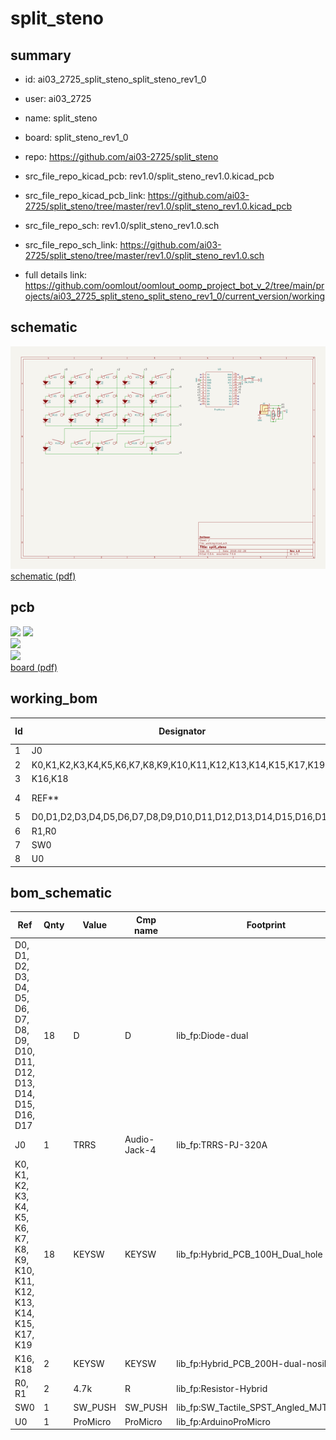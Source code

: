 # split_steno
 
## summary 
* id: ai03_2725_split_steno_split_steno_rev1_0
* user: ai03_2725
* name: split_steno
* board: split_steno_rev1_0
* repo: https://github.com/ai03-2725/split_steno
* src_file_repo_kicad_pcb: rev1.0/split_steno_rev1.0.kicad_pcb
* src_file_repo_kicad_pcb_link: https://github.com/ai03-2725/split_steno/tree/master/rev1.0/split_steno_rev1.0.kicad_pcb


* src_file_repo_sch: rev1.0/split_steno_rev1.0.sch
* src_file_repo_sch_link: https://github.com/ai03-2725/split_steno/tree/master/rev1.0/split_steno_rev1.0.sch
* full details link: https://github.com/oomlout/oomlout_oomp_project_bot_v_2/tree/main/projects/ai03_2725_split_steno_split_steno_rev1_0/current_version/working  

## schematic  
![](working_schematic_600.png)  
[schematic (pdf)](working_schematic.pdf) 






















## pcb  
![](working_3d_600.png) 
![](working_3d_front_600.png)  
![](working_3d_back_600.png)  
![](working_600.png)  
[board (pdf)](working.pdf)  

## working_bom
| Id | Designator | Footprint | Quantity | Designation | Supplier and ref |  | None | 
| --- | --- | --- | --- | --- | --- | --- | --- | 
| 1 | J0 | TRRS-PJ-320A | 1 | TRRS |  |  | [''] | 
| 2 | K0,K1,K2,K3,K4,K5,K6,K7,K8,K9,K10,K11,K12,K13,K14,K15,K17,K19 | Hybrid_PCB_100H_Dual_hole | 18 | KEYSW |  |  | [''] | 
| 3 | K16,K18 | Hybrid_PCB_200H-dual-nosilk | 2 | KEYSW |  |  | [''] | 
| 4 | REF** | TRRS-PJ-320A | 1 | TRRS-PJ-320A |  |  | [''] | 
| 5 | D0,D1,D2,D3,D4,D5,D6,D7,D8,D9,D10,D11,D12,D13,D14,D15,D16,D17 | Diode-dual | 18 | D |  |  | [''] | 
| 6 | R1,R0 | Resistor-Hybrid | 2 | 4.7k |  |  | [''] | 
| 7 | SW0 | SW_Tactile_SPST_Angled_MJTP1117 | 1 | SW_PUSH |  |  | [''] | 
| 8 | U0 | ArduinoProMicro | 1 | ProMicro |  |  | [''] | 


## bom_schematic
| Ref | Qnty | Value | Cmp name | Footprint | Description | Vendor | DNP | 
| --- | --- | --- | --- | --- | --- | --- | --- | 
| D0, D1, D2, D3, D4, D5, D6, D7, D8, D9, D10, D11, D12, D13, D14, D15, D16, D17 | 18 | D | D | lib_fp:Diode-dual |  |  |  | 
| J0 | 1 | TRRS | Audio-Jack-4 | lib_fp:TRRS-PJ-320A |  |  |  | 
| K0, K1, K2, K3, K4, K5, K6, K7, K8, K9, K10, K11, K12, K13, K14, K15, K17, K19 | 18 | KEYSW | KEYSW | lib_fp:Hybrid_PCB_100H_Dual_hole |  |  |  | 
| K16, K18 | 2 | KEYSW | KEYSW | lib_fp:Hybrid_PCB_200H-dual-nosilk |  |  |  | 
| R0, R1 | 2 | 4.7k | R | lib_fp:Resistor-Hybrid |  |  |  | 
| SW0 | 1 | SW_PUSH | SW_PUSH | lib_fp:SW_Tactile_SPST_Angled_MJTP1117 |  |  |  | 
| U0 | 1 | ProMicro | ProMicro | lib_fp:ArduinoProMicro |  |  |  | 



